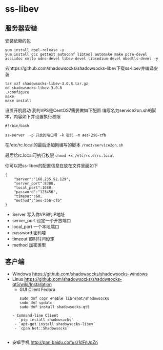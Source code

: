 # ss-libev

## 服务器安装

安装依赖的包
```
yum install epel-release -y
yum install gcc gettext autoconf libtool automake make pcre-devel asciidoc xmlto udns-devel libev-devel libsodium-devel mbedtls-devel -y
```
去https://github.com/shadowsocks/shadowsocks-libev下载ss-libev并编译安装
```
tar xzf shadowsocks-libev-3.0.8.tar.gz
cd shadowsocks-libev-3.0.8
./configure
make
make install
```

设置开机启动
我的VPS是CentOS7需要做如下配置
编写名为service2on.sh的脚本，内容如下并设置执行权限
```
#!/bin/bash

ss-server  -p 开放的端口号 -k 密码 -m aes-256-cfb
```

在/etc/rc.local的最后添加刚编写的脚本
`/root/service2on.sh`

最后给rc.local可执行权限
`chmod +x /etc/rc.d/rc.local`

你可以把ss-libev的配置信息在放在文件里面如下
```
{
    "server":"168.235.92.129",
    "server_port":8388,
    "local_port":1080,
    "password":"123456",
    "timeout":60,
    "method":"aes-256-cfb"
}
```

- Server 写入你VPS的IP地址
- server_port 设定一个开放端口
- local_port 一个本地端口
- password 密码喽
- timeout 超时时间设定
- method 加密类型

## 客户端

- Windows https://github.com/shadowsocks/shadowsocks-windows
- Linux https://github.com/shadowsocks/shadowsocks-qt5/wiki/Installation
  - GUI Client
    Fedora
    ```
    sudo dnf copr enable librehat/shadowsocks
    sudo dnf update
    sudo dnf install shadowsocks-qt5
   ```
  - Command-line Client
    - `pip install shadowsocks`
    - `apt-get install shadowsocks-libev`
    - `cpan Net::Shadowsocks`
    
- 安卓手机 http://pan.baidu.com/s/1dFnJoZn
